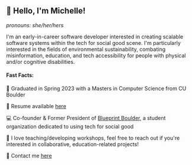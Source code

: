 ## 👋 Hello, I'm Michelle!
_pronouns: she/her/hers_

I'm an early-in-career software developer interested in creating scalable software systems within the tech for social good scene. I'm particularly interested in the fields of environmental sustainability, combating misinformation, education, and tech accessibility for people with physical and/or cognitive disabilities. 

#### Fast Facts:

:school: Graduated in Spring 2023 with a Masters in Computer Science from CU Boulder

:eyes: Resume available [here](http://michelletran.me/resources/resume.pdf)

:computer: Co-founder & Former President of [Blueprint Boulder](https://blueprintboulder.org), a student organization dedicated to using tech for social good

:apple: I love teaching/developing workshops, feel free to reach out if you're interested in collaborative, education-related projects!

:email: Contact me [here](mailto:michelle.h.tran@colorado.edu)
